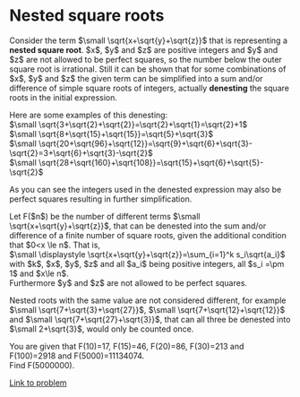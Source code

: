 # Nested square roots

<p>Consider the term $\small \sqrt{x+\sqrt{y}+\sqrt{z}}$ that is representing a <b>nested square root</b>. $x$, $y$ and $z$ are positive integers and $y$ and $z$ are not allowed to be perfect squares, so the number below the outer square root is irrational. Still it can be shown that for some combinations of $x$, $y$ and $z$ the given term can be simplified into a sum and/or difference of simple square roots of integers, actually <b>denesting</b> the square roots in the initial expression. </p>

<p>Here are some examples of this denesting:<br />
$\small \sqrt{3+\sqrt{2}+\sqrt{2}}=\sqrt{2}+\sqrt{1}=\sqrt{2}+1$<br />
$\small \sqrt{8+\sqrt{15}+\sqrt{15}}=\sqrt{5}+\sqrt{3}$<br />
$\small \sqrt{20+\sqrt{96}+\sqrt{12}}=\sqrt{9}+\sqrt{6}+\sqrt{3}-\sqrt{2}=3+\sqrt{6}+\sqrt{3}-\sqrt{2}$<br />
$\small \sqrt{28+\sqrt{160}+\sqrt{108}}=\sqrt{15}+\sqrt{6}+\sqrt{5}-\sqrt{2}$</p>
<p>As you can see the integers used in the denested expression may also be perfect squares resulting in further simplification.</p>

<p>Let F($n$) be the number of different terms $\small \sqrt{x+\sqrt{y}+\sqrt{z}}$, that can be denested into the sum and/or difference of a finite number of square roots, given the additional condition that $0&lt;x \le n$. That is,<br />
$\small \displaystyle \sqrt{x+\sqrt{y}+\sqrt{z}}=\sum_{i=1}^k s_i\sqrt{a_i}$<br />
with $k$, $x$, $y$, $z$ and all $a_i$ being positive integers, all $s_i =\pm 1$ and $x\le n$.<br /> Furthermore $y$ and $z$  are not allowed to be perfect squares.</p>

<p>Nested roots with the same value are not considered different, for example $\small \sqrt{7+\sqrt{3}+\sqrt{27}}$, $\small \sqrt{7+\sqrt{12}+\sqrt{12}}$ and $\small \sqrt{7+\sqrt{27}+\sqrt{3}}$, that can all three be denested into $\small 2+\sqrt{3}$, would only be counted once.</p>

<p>You are given that F(10)=17, F(15)=46, F(20)=86, F(30)=213 and F(100)=2918 and F(5000)=11134074.<br />
Find F(5000000).</p>

[Link to problem](https://projecteuler.net/problem=585)
